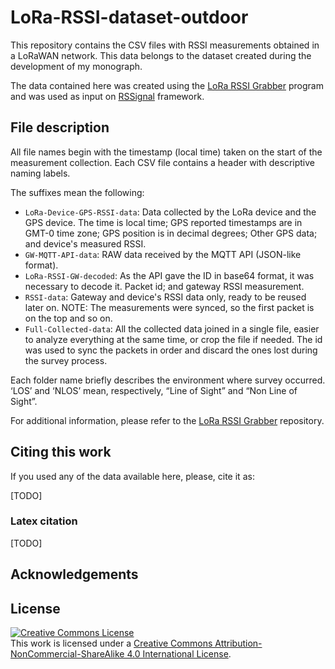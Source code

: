 # LoRa-RSSI-dataset-outdoor

This repository contains the CSV files with RSSI measurements obtained in a LoRaWAN network. This data belongs to the dataset created during the development of my monograph.

The data contained here was created using the [LoRa RSSI Grabber](https://github.com/oliveiraleo/LoRa-RSSI-Grabber) program and was used as input on [RSSignal](https://github.com/oliveiraleo/RSSignal-LoRa) framework.

## File description

All file names begin with the timestamp (local time) taken on the start of the measurement collection. Each CSV file contains a header with descriptive naming labels.

The suffixes mean the following:

* `LoRa-Device-GPS-RSSI-data`: Data collected by the LoRa device and the GPS device. The time is local time; GPS reported timestamps are in GMT-0 time zone; GPS position is in decimal degrees; Other GPS data; and device's measured RSSI.
* `GW-MQTT-API-data`: RAW data received by the MQTT API (JSON-like format).
* `LoRa-RSSI-GW-decoded`: As the API gave the ID in base64 format, it was necessary to decode it. Packet id; and gateway RSSI measurement.
* `RSSI-data`: Gateway and device's RSSI data only, ready to be reused later on. NOTE: The measurements were synced, so the first packet is on the top and so on.
* `Full-Collected-data`: All the collected data joined in a single file, easier to analyze everything at the same time, or crop the file if needed. The id was used to sync the packets in order and discard the ones lost during the survey process.

Each folder name briefly describes the environment where survey occurred. ‘LOS’ and ‘NLOS’ mean, respectively, “Line of Sight” and “Non Line of Sight”.

For additional information, please refer to the [LoRa RSSI Grabber](https://github.com/oliveiraleo/LoRa-RSSI-Grabber) repository.

## Citing this work

If you used any of the data available here, please, cite it as:

[TODO]

### Latex citation

[TODO]

## Acknowledgements

## License

<a rel="license" href="http://creativecommons.org/licenses/by-nc-sa/4.0/"><img alt="Creative Commons License" style="border-width:0" src="https://i.creativecommons.org/l/by-nc-sa/4.0/88x31.png" /></a><br />This work is licensed under a <a rel="license" href="http://creativecommons.org/licenses/by-nc-sa/4.0/">Creative Commons Attribution-NonCommercial-ShareAlike 4.0 International License</a>.
